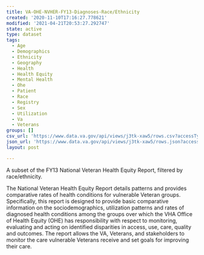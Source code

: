 ```yaml
---
title: VA-OHE-NVHER-FY13-Diagnoses-Race/Ethnicity
created: '2020-11-10T17:16:27.778621'
modified: '2021-04-21T20:53:27.292747'
state: active
type: dataset
tags:
  - Age
  - Demographics
  - Ethnicity
  - Geography
  - Health
  - Health Equity
  - Mental Health
  - Ohe
  - Patient
  - Race
  - Registry
  - Sex
  - Utilization
  - Va
  - Veterans
groups: []
csv_url: 'https://www.data.va.gov/api/views/j3tk-xaw5/rows.csv?accessType=DOWNLOAD'
json_url: 'https://www.data.va.gov/api/views/j3tk-xaw5/rows.json?accessType=DOWNLOAD'
layout: post

---
```

A subset of the FY13 National Veteran Health Equity Report, filtered by race/ethnicity.

The National Veteran Health Equity Report details patterns and provides comparative rates of health conditions for vulnerable Veteran groups. Specifically, this report is designed to provide basic comparative information on the sociodemographics, utilization patterns and rates of diagnosed health conditions among the groups over which the VHA Office of Health Equity (OHE) has responsibility with respect to monitoring, evaluating and acting on identified disparities in access, use, care, quality and outcomes. The report allows the VA, Veterans, and stakeholders to monitor the care vulnerable Veterans receive and set goals for improving their care.
